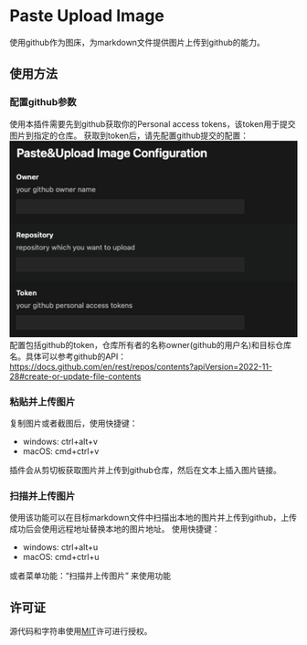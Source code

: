 # Paste Upload Image
使用github作为图床，为markdown文件提供图片上传到github的能力。

## 使用方法

### 配置github参数
使用本插件需要先到github获取你的Personal access tokens，该token用于提交图片到指定的仓库。
获取到token后，请先配置github提交的配置：
![](https://raw.githubusercontent.com/chens01/vscode-parse-upload-image/main/image-2.png)
配置包括github的token，仓库所有者的名称owner(github的用户名)和目标仓库名。具体可以参考github的API：https://docs.github.com/en/rest/repos/contents?apiVersion=2022-11-28#create-or-update-file-contents

### 粘贴并上传图片
复制图片或者截图后，使用快捷键：
- windows: ctrl+alt+v
- macOS: cmd+ctrl+v

插件会从剪切板获取图片并上传到github仓库，然后在文本上插入图片链接。

### 扫描并上传图片
使用该功能可以在目标markdown文件中扫描出本地的图片并上传到github，上传成功后会使用远程地址替换本地的图片地址。
使用快捷键：
- windows: ctrl+alt+u
- macOS: cmd+ctrl+u

或者菜单功能：“扫描并上传图片” 来使用功能

## 许可证
源代码和字符串使用[MIT](https://raw.githubusercontent.com/chens01/vscode-parse-upload-image/main/LICENSE.txt)许可进行授权。
